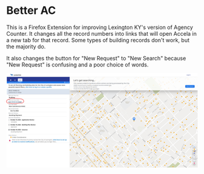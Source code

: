 # Better AC

This is a Firefox Extension for improving Lexington KY's version of Agency Counter.
It changes all the record numbers into links that will open Accela in a new tab for
that record. Some types of building records don't work, but the majority do.

It also changes the button for "New Request" to "New Search" because "New Request"
is confusing and a poor choice of words.

![Screenshot](/screenshot.png?raw=true "Screenshot")

